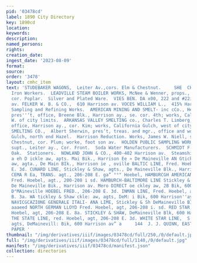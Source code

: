 ```yaml
---
pid: '03478cd'
label: 1890 City Directory
key: 1890cd
location: 
keywords: 
description: 
named_persons: 
rights: 
creation_date: 
ingest_date: '2023-08-09'
format: 
source: 
order: '3478'
layout: cmhc_item
text: 'STUDEBAKER WAGONS,  Leiter Av.,cors. Elm & Chestnut.     SHE  CHARLES LEITZMANN  285  sT     Sheet
  Iron Workers.  LEADVILLE STEAM BOILER WORKS, McNee & Wenner, props., 201 E. Sth,
  cor. Poplar.  Silver and Plated Ware.  VIES BEN. DA x00, 222 and #22i4 Harrison
  av. FELKER W. B. & CO.,  610 Harrison av. VOCES WILLIAM L.,  415% Harrison av.  Smelting,
  Sampling and Refining Works.  AMERICAN MINING AND SMELT- inc cCo., Henry I. Higgins,
  pres''‘t, office, Breene Blk., Harrison ay., se. cor. 4th; works, California Gulch,
  W. of city limits.  ARKANSAS VALLEY SMELTING co., Charles T. Limberg, gen’l megr.,
  office, Harrison ay., cor. Kim; works, California Gulch, west of city Nmite.  ELGIN
  SMELTING CO.,  Albert Sherwin, pres’t, treas. and mgr., office and works, Big Evans
  Gulch, north end Hazel.  Harrison Reduction. Works, James W. Niell, supt., office,
  Chestnut, cor. Plum; worke, foot son av.  HOLDEN PUBLIC SAMPLING WORKS, W. 5B. Harris,
  supt., Leiter ay., Cor. Front.  Soda Water Manufacturers.  SCHMIDT F., rear 120
  Oak.  Stationers.  NOWLAND JOHN & CO., 400-402 Harrison av.  Steamship Agents.  AUGdekley
  a eh D ickle aw, apts. Mai Bik., Harrison Ee » De Maineville AN Gtickley & Bhs ckle:
  aw, agta., De Main BIk., Harrison ie , oville BALTIC LINE, Fred. Hoebel, agt., 206-208
  E. 3d. CUNARD LINE, Stickley & Shaw, agts., De Maineville Blk., Harrison av. COMMU
  CEMA R Ea, TRANS. agt., 206-208 E. ga” °°" Hoebel, HAMBURCGH AMERICAN P. Tr co.,
  Fred. Hoebel, agt., 200-208 i sd. HAMBURCH-BALTIMORE LINE Stickley & Shaw, agts.,
  De Maineville Bik., Harrison av. Mero DIRECT oe ckley aw, 2B Bik, 600 Harrison ae?
  D°MAineville HOEBEL FRED., 206-208 E. 3d. INMAN LINE, Fred. Hoebel, agt, 206-208
  B. 3a. WA tickley & Shaw ckle: aw, agts, DeM: i Bik, 600 Harrison''ay™ DOM Sineville
  NAVICGCAZIONE GENERALE ITALI- ANA LIME, Stickley & Sh DeMainevillo BIk, 600” Harrison.
  aaaeed NORTH GERMAN LLOYD Fred. Hoebel, agt, 206-208 i. sd. RED STAR LINE, Fred.
  Hoebel, agt, 206-208 E. 8a. STICKLEY & SHAW, DeMaineville Blk, 600 Harrison av.
  THE STATE LINE, red. Hoebel, agt, 206-208 E. 3d. WHITE STAR LINE,  S''ickley & Shaw,
  agts, DeMainevill: Bik, 600 Harrison av” a     144  J. J. QUINN, EAST FIFTH STREET.  WALL
  PAPER '
thumbnail: "/img/derivatives/iiif/images/03478cd/full/250,/0/default.jpg"
full: "/img/derivatives/iiif/images/03478cd/full/1140,/0/default.jpg"
manifest: "/img/derivatives/iiif/03478cd/manifest.json"
collection: directories
---
```

